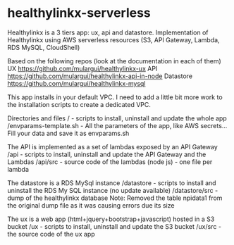 # healthylinkx-serverless
Healthylinkx is a 3 tiers app: ux, api and datastore. Implementation of Healthylinkx using AWS serverless resources (S3, API Gateway, Lambda, RDS MySQL, CloudShell)

Based on the following repos (look at the documentation in each of them)
UX https://github.com/mulargui/healthylinkx-ux
API https://github.com/mulargui/healthylinkx-api-in-node
Datastore https://github.com/mulargui/healthylinkx-mysql

This app installs in your default VPC. I need to add a little bit more work to the installation scripts 
to create a dedicated VPC.

Directories and files
/ - scripts to install, uninstall and update the whole app
/envparams-template.sh - All the parameters of the app, like AWS secrets...
Fill your data and save it as envparams.sh

The API is implemented as a set of lambdas exposed by an API Gateway
/api - scripts to install, uninstall and update the API Gateway and the Lambdas
/api/src - source code of the lambdas (node js) - one file per lambda

The datastore is a RDS MySql instance
/datastore - scripts to install and uninstall the RDS My SQL instance (no update available)
/datastore/src - dump of the healthylinkx database
Note: Removed the table npidata1 from the original dump file as it was causing errors due its size

The ux is a web app (html+jquery+bootstrap+javascript) hosted in a S3 bucket
/ux - scripts to install, uninstall and update the S3 bucket
/ux/src - the source code of the ux app 


